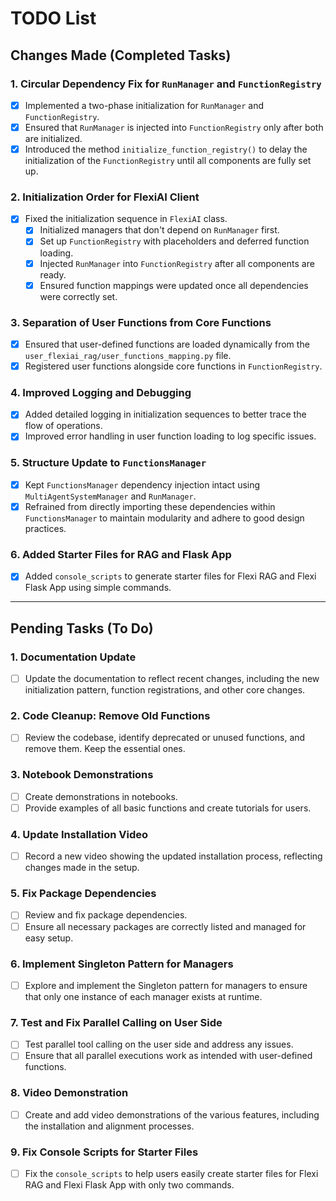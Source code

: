 # TODO List

## Changes Made (Completed Tasks)

### 1. Circular Dependency Fix for `RunManager` and `FunctionRegistry`
- [x] Implemented a two-phase initialization for `RunManager` and `FunctionRegistry`.
- [x] Ensured that `RunManager` is injected into `FunctionRegistry` only after both are initialized.
- [x] Introduced the method `initialize_function_registry()` to delay the initialization of the `FunctionRegistry` until all components are fully set up.

### 2. Initialization Order for FlexiAI Client
- [x] Fixed the initialization sequence in `FlexiAI` class.
  - [x] Initialized managers that don't depend on `RunManager` first.
  - [x] Set up `FunctionRegistry` with placeholders and deferred function loading.
  - [x] Injected `RunManager` into `FunctionRegistry` after all components are ready.
  - [x] Ensured function mappings were updated once all dependencies were correctly set.

### 3. Separation of User Functions from Core Functions
- [x] Ensured that user-defined functions are loaded dynamically from the `user_flexiai_rag/user_functions_mapping.py` file.
- [x] Registered user functions alongside core functions in `FunctionRegistry`.

### 4. Improved Logging and Debugging
- [x] Added detailed logging in initialization sequences to better trace the flow of operations.
- [x] Improved error handling in user function loading to log specific issues.

### 5. Structure Update to `FunctionsManager`
- [x] Kept `FunctionsManager` dependency injection intact using `MultiAgentSystemManager` and `RunManager`.
- [x] Refrained from directly importing these dependencies within `FunctionsManager` to maintain modularity and adhere to good design practices.

### 6. Added Starter Files for RAG and Flask App
- [x] Added `console_scripts` to generate starter files for Flexi RAG and Flexi Flask App using simple commands.

---

## Pending Tasks (To Do)

### 1. Documentation Update
- [ ] Update the documentation to reflect recent changes, including the new initialization pattern, function registrations, and other core changes.

### 2. Code Cleanup: Remove Old Functions
- [ ] Review the codebase, identify deprecated or unused functions, and remove them. Keep the essential ones.

### 3. Notebook Demonstrations
- [ ] Create demonstrations in notebooks.
- [ ] Provide examples of all basic functions and create tutorials for users.

### 4. Update Installation Video
- [ ] Record a new video showing the updated installation process, reflecting changes made in the setup.

### 5. Fix Package Dependencies
- [ ] Review and fix package dependencies.
- [ ] Ensure all necessary packages are correctly listed and managed for easy setup.

### 6. Implement Singleton Pattern for Managers
- [ ] Explore and implement the Singleton pattern for managers to ensure that only one instance of each manager exists at runtime.

### 7. Test and Fix Parallel Calling on User Side
- [ ] Test parallel tool calling on the user side and address any issues.
- [ ] Ensure that all parallel executions work as intended with user-defined functions.

### 8. Video Demonstration
- [ ] Create and add video demonstrations of the various features, including the installation and alignment processes.

### 9. Fix Console Scripts for Starter Files
- [ ] Fix the `console_scripts` to help users easily create starter files for Flexi RAG and Flexi Flask App with only two commands.
